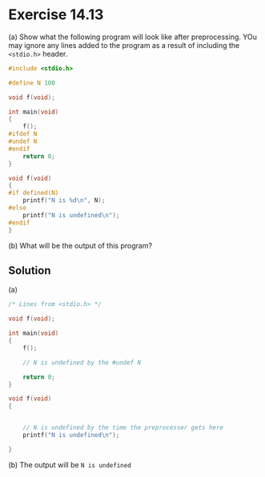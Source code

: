 # Exercise 14.13

(a) Show what the following program will look like after preprocessing. YOu may ignore
any lines added to the program as a result of including the `<stdio.h>` header.

```c
#include <stdio.h>

#define N 100

void f(void);

int main(void)
{
    f();
#ifdef N
#undef N
#endif
    return 0;
}

void f(void)
{
#if defined(N)
    printf("N is %d\n", N);
#else
    printf("N is undefined\n");
#endif
}
```

(b) What will be the output of this program?

## Solution

(a)

```c
/* Lines from <stdio.h> */

void f(void);

int main(void)
{
    f();

    // N is undefined by the #undef N

    return 0;
}

void f(void)
{


    // N is undefined by the time the preprocesser gets here
    printf("N is undefined\n"); 

}
```

(b) The output will be `N is undefined`
